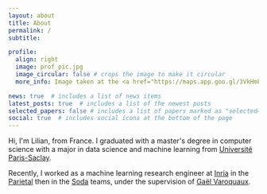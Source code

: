 ```yaml
---
layout: about
title: About
permalink: /
subtitle: 

profile:
  align: right
  image: prof_pic.jpg
  image_circular: false # crops the image to make it circular
  more_info: Image taken at the <a href="https://maps.app.goo.gl/3VkHmPRyWbLaCVUp9" target="_blank">Passerelle des Gorges du Lignon</a>, a beautiful place!

news: true  # includes a list of news items
latest_posts: true  # includes a list of the newest posts
selected_papers: false # includes a list of papers marked as "selected={true}"
social: true  # includes social icons at the bottom of the page
---
```


Hi, I'm Lilian, from France. I graduated with a master's degree in computer science with a major in data science and machine learning from [Université Paris-Saclay](https://en.wikipedia.org/wiki/Paris-Saclay_University).

Recently, I worked as a machine learning research engineer at [Inria](https://en.wikipedia.org/wiki/French_Institute_for_Research_in_Computer_Science_and_Automation) in the [Parietal](https://team.inria.fr/parietal/) then in the [Soda](https://team.inria.fr/soda/) teams, under the supervision of [Gaël Varoquaux](https://gael-varoquaux.info/about.html).
